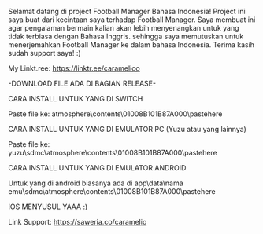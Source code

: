 Selamat datang di project Football Manager Bahasa Indonesia! Project ini saya buat dari kecintaan saya terhadap Football Manager. Saya membuat ini agar pengalaman bermain kalian akan lebih menyenangkan untuk yang tidak terbiasa dengan Bahasa Inggris. sehingga saya memutuskan untuk menerjemahkan Football Manager ke dalam bahasa Indonesia. Terima kasih sudah support saya! :)

My Linkt.ree: https://linktr.ee/caramelioo

-DOWNLOAD FILE ADA DI BAGIAN RELEASE-

CARA INSTALL UNTUK YANG DI SWITCH

Paste file ke: atmosphere\contents\01008B101B87A000\pastehere

CARA INSTALL UNTUK YANG DI EMULATOR PC (Yuzu atau yang lainnya)

Paste file ke: yuzu\sdmc\atmosphere\contents\01008B101B87A000\pastehere

CARA INSTALL UNTUK YANG DI EMULATOR ANDROID

Untuk yang di android biasanya ada di app\data\nama emu\sdmc\atmosphere\contents\01008B101B87A000\pastehere

IOS MENYUSUL YAAA :)

Link Support: https://saweria.co/caramelio
